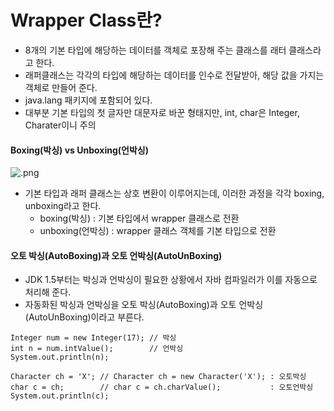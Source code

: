 # Wrapper Class란?

- 8개의 기본 타입에 해당하는 데이터를 객체로 포장해 주는 클래스를 래터 클래스라고 한다.
- 래퍼클래스는 각각의 타입에 해당하는 데이터를 인수로 전달받아, 해당 값을 가지는 객체로 만들어 준다.
- java.lang 패키지에 포함되어 있다.
- 대부분 기본 타입의 첫 글자만 대문자로 바꾼 형태지만, int, char은 Integer, Charater이니 주의

#### Boxing(박싱) vs Unboxing(언박싱)

![.png](assets/다운로드.png)

- 기본 타입과 래퍼 클래스는 상호 변환이 이루어지는데, 이러한 과정을 각각 boxing, unboxing라고 한다.
  - boxing(박싱) : 기본 타입에서 wrapper 클래스로 전환
  - unboxing(언박싱) : wrapper 클래스 객체를 기본 타입으로 전환

#### 오토 박싱(AutoBoxing)과 오토 언박싱(AutoUnBoxing)

- JDK 1.5부터는 박싱과 언박싱이 필요한 상황에서 자바 컴파일러가 이를 자동으로 처리해 준다.
- 자동화된 박싱과 언박싱을 오토 박싱(AutoBoxing)과 오토 언박싱(AutoUnBoxing)이라고 부른다.

```
Integer num = new Integer(17); // 박싱
int n = num.intValue();        // 언박싱
System.out.println(n);

Character ch = 'X'; // Character ch = new Character('X'); : 오토박싱
char c = ch;        // char c = ch.charValue();           : 오토언박싱
System.out.println(c);
```
